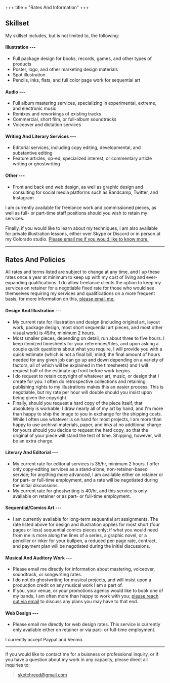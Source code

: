 +++
title = "Rates And Information"
+++


## Skillset

My skillset includes, but is not limited to, the following:


#### Illustration ---
* Full package design for books, records, games, and other types of products
* Poster, logo, and other marketing design materials
* Spot illustration
* Pencils, inks, flats, and full color page work for sequential art

#### Audio ---
* Full album mastering services, specializing in experimental, extreme, and electronic music
* Remixes and reworkings of existing tracks
* Commercial, short film, or full-album soundtracks
* Voiceover and dictation services

#### Writing And Literary Services ---
* Editorial services, including copy editing, developmental, and substantive editing
* Feature articles, op-ed, specialized interest, or commentary article writing or ghostwriting

#### Other ---
* Front and back end web design, as well as graphic design and consulting for social media platforms such as Bandcamp, Twitter, and Instagram


I am currently available for freelance work and commissioned pieces, as well as full- or part-time staff positions should you wish to retain my services.

Finally, if you would like to learn about my techniques, I am also available for private illustration lessons, either over Skype or Discord or in person at my Colorado studio. [Please email me if you would like to know more.](mailto:sketchreed@gmail.com)

---

## Rates And Policies

All rates and terms listed are subject to change at any time, and I up these rates once a year at minimum to keep up with my cost of living and ever-expanding qualifications. I do allow freelance clients the option to keep my services on retainer for a negotiable fixed rate for those who would see themselves requiring my services and qualifications on a more frequent basis; for more information on this, [please email me.](mailto:sketchreed@gmail.com)

#### Design And Illustration ---

* My current rate for illustration and design (including original art, layout work, package design, most short sequential art pieces, and most other visual work) is 45/hr, minimum 2 hours.
* Most smaller pieces, depending on detail, run about three to five hours. I keep itemized timesheets for your references/files, and upon asking a couple quick questions about what you require, I will provide you with a quick estimate (which is not a final bill, mind; the final amount of hours needed for any given job can go up and down depending on a variety of factors, all of which will be explained in the timesheets) and I will request half of the estimate up front before work begins.
* I do request to retain copyright of whatever art, music, or design that I create for you. I often do retrospective collections and retaining publishing rights to my illustrations makes this an easier process. This is negotiable, but my rate per hour will double should you insist upon being given the copyright.
* Finally, should you request a hard copy of the piece itself, that absolutely is workable; I draw nearly all of my art by hand, and I'm more than happy to ship the image to you in exchange for the shipping costs. While I often use whatever is on hand for most projects, I am more than happy to use archival materials, paper, and inks at no additional charge for yours should you decide to request the hard copy, so that the original of your piece will stand the test of time. Shipping, however, will be an extra charge.

#### Literary And Editorial ---

* My current rate for editorial services is 35/hr, minimum 2 hours. I offer only copy-editing services as a stand-alone, non-retainer-based service; for anything more advanced, I am available either on retainer or for part- or full-time employment, and a rate will be negotiated during the initial discussions.
* My current rate for ghostwriting is 40/hr, and this service is only available on retainer or as part- or full-time employment.

#### Sequential/Comics Art ---

* I am currently available for long-term sequential art assignments. The rate listed above for design and illustration applies for most short (four pages or less) sequential comics pieces only; if what you would need from me is more along the lines of a series, a graphic novel, or a penciller or inker for your bullpen, a reduced per-page rate, contract, and payment plan will be negotiated during the initial discussions.

#### Musical And Auditory Work ---

* Please email me directly for information about mastering, voiceover, soundtrack, or songwriting rates.
* I do not do ghostwriting for musical projects, and will insist upon a production credit on any musical work I am a part of.
* If you, your venue, or your promotions agency would like to book one of my bands, I am often more than happy to work with you; [please reach out via email](mailto:sketchreed@gmail.com) to discuss any plans you may have to that end.

#### Web Design ---

* Please email me directly for web design rates. This service is currently only available either on retainer or via part- or full-time employment.

I currently accept Paypal and Venmo.

---

If you would like to contact me for a buisness or professional inquiry, or if you have a question about my work in any capacity, please direct all inquiries to:

> [sketchreed@gmail.com](mailto:sketchreed@gmail.com)
